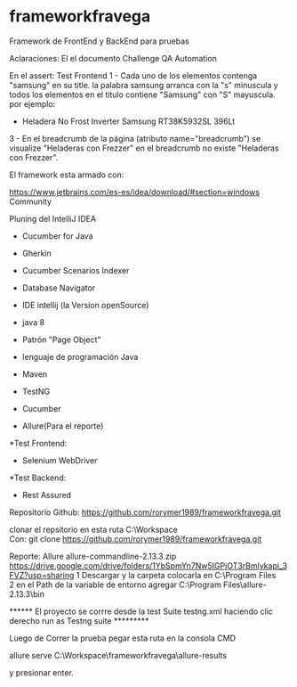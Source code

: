 # frameworkfravega
Framework de FrontEnd  y BackEnd para pruebas


Aclaraciones:
El el documento Challenge QA Automation

En el assert: Test Frontend
1 - Cada uno de los elementos contenga "samsung" en su title.
la palabra samsung arranca con la "s" minuscula y todos los elementos en 
el titulo contiene "Samsung" con "S" mayuscula. por ejemplo:
 * Heladera No Frost Inverter Samsung RT38K5932SL 396Lt

3 - En el breadcrumb de la página (atributo name="breadcrumb") se visualize "Heladeras con Frezzer"
 en el breadcrumb no existe "Heladeras con Frezzer".



El framework esta armado con:

https://www.jetbrains.com/es-es/idea/download/#section=windows
Community

Pluning del IntelliJ IDEA 
- Cucumber for Java
- Gherkin
- Cucumber Scenarios Indexer
- Database Navigator

- IDE intellij (la Version openSource)
- java 8
- Patrón "Page Object"
- lenguaje de programación Java 
- Maven
- TestNG
- Cucumber
- Allure(Para el reporte)

*Test Frontend:
- Selenium WebDriver

*Test Backend:
- Rest Assured


Repositorio Github: https://github.com/rorymer1989/frameworkfravega.git

clonar el repsitorio en esta ruta
C:\Workspace\
Con:
 git clone https://github.com/rorymer1989/frameworkfravega.git

Reporte: Allure
allure-commandline-2.13.3.zip
https://drive.google.com/drive/folders/1YbSpmYn7Nw5IGPjOT3rBmlykapi_3FVZ?usp=sharing
1 Descargar y la carpeta colocarla en C:\Program Files\
2 en el Path de la variable de entorno agregar C:\Program Files\allure-2.13.3\bin

****** El proyecto se corrre desde la  test Suite testng.xml haciendo clic derecho run as Testng suite *********

Luego de Correr la prueba pegar esta ruta en la consola CMD

allure serve C:\Workspace\frameworkfravega\allure-results

y presionar enter.
